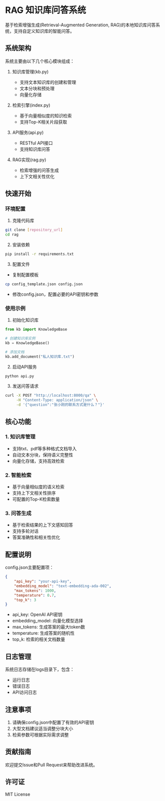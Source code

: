 # RAG 知识库问答系统

基于检索增强生成(Retrieval-Augmented Generation, RAG)的本地知识库问答系统，支持自定义知识库的智能问答。

## 系统架构

系统主要由以下几个核心模块组成：

1. 知识库管理(kb.py)
   - 支持文本知识库的创建和管理
   - 文本分块和预处理
   - 向量化存储

2. 检索引擎(index.py)
   - 基于向量相似度的知识检索
   - 支持Top-K相关片段获取

3. API服务(api.py)
   - RESTful API接口
   - 支持知识库问答

4. RAG实现(rag.py)
   - 检索增强的问答生成
   - 上下文相关性优化

## 快速开始

### 环境配置

1. 克隆代码库
```bash
git clone [repository_url]
cd rag
```

2. 安装依赖
```bash
pip install -r requirements.txt
```

3. 配置文件
- 复制配置模板
```bash
cp config_template.json config.json
```
- 修改config.json，配置必要的API密钥和参数

### 使用示例

1. 初始化知识库
```python
from kb import KnowledgeBase

# 创建知识库实例
kb = KnowledgeBase()

# 添加文档
kb.add_document("私人知识库.txt")
```

2. 启动API服务
```bash
python api.py
```

3. 发送问答请求
```bash
curl -X POST "http://localhost:8000/qa" \
     -H "Content-Type: application/json" \
     -d '{"question":"张小刚的联系方式是什么？"}'
```

## 核心功能

### 1. 知识库管理
- 支持txt、pdf等多种格式文档导入
- 自动文本分块，保持语义完整性
- 向量化存储，支持高效检索

### 2. 智能检索
- 基于向量相似度的语义检索
- 支持上下文相关性排序
- 可配置的Top-K检索数量

### 3. 问答生成
- 基于检索结果的上下文感知回答
- 支持多轮对话
- 答案准确性和相关性优化

## 配置说明

config.json主要配置项：

```json
{
    "api_key": "your-api-key",
    "embedding_model": "text-embedding-ada-002",
    "max_tokens": 1000,
    "temperature": 0.7,
    "top_k": 3
}
```

- api_key: OpenAI API密钥
- embedding_model: 向量化模型选择
- max_tokens: 生成答案的最大token数
- temperature: 生成答案的随机性
- top_k: 检索的相关文档数量

## 日志管理

系统日志存储在logs目录下，包含：
- 运行日志
- 错误日志
- API访问日志

## 注意事项

1. 请确保config.json中配置了有效的API密钥
2. 大型文档建议适当调整分块大小
3. 检索参数可根据实际需求调整

## 贡献指南

欢迎提交Issue和Pull Request来帮助改进系统。

## 许可证

MIT License